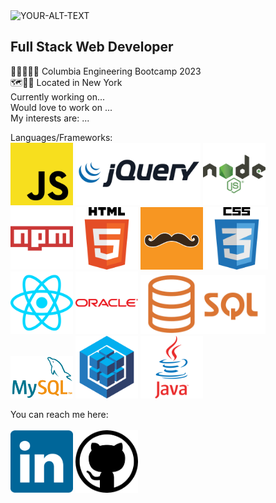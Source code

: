 <picture>
 <source media="(prefers-color-scheme: dark)" srcset="YOUR-DARKMODE-IMAGE">
 <source media="(prefers-color-scheme: light)" srcset="YOUR-LIGHTMODE-IMAGE">
 <img alt="YOUR-ALT-TEXT" src="YOUR-DEFAULT-IMAGE">
</picture>

## Full Stack Web Developer
<!-- -->
🏰🦁🐍🦅🦡 Columbia Engineering Bootcamp 2023 <br>
🗺️🗽🌇 Located in New York <br>
Currently working on... <br>
Would love to work on ... <br>
My interests are: ... <br>
<!-- -->
Languages/Frameworks: <br>
<img src="./js-logo.png" width="100" alt="Alt text" title="Optional title">
<img src="./jquery-logo.png" width="200" alt="Alt text" title="Optional title">
<img src="./node-logo.png" width="100" alt="Alt text" title="Optional title">
<img src="./npm-logo.png" width="100" alt="Alt text" title="Optional title">
<img src="./html-logo.png" width="100" alt="Alt text" title="Optional title">
<img src="./handlebars-logo.png" width="100" alt="Alt text" title="Optional title">
<img src="./css3-logo.png" width="100" alt="Alt text" title="Optional title">
<img src="./react-logo.png" width="100" alt="Alt text" title="Optional title">
<img src="./oracle-logo.png" width="100" alt="Alt text" title="Optional title">
<img src="./sql-logo.png" width="200" alt="Alt text" title="Optional title">
<img src="./mysql-logo.png" width="100" alt="Alt text" title="Optional title">
<img src="./sequelize-logo.png" width="100" alt="Alt text" title="Optional title">
<img src="./java-logo.png" width="100" alt="Alt text" title="Optional title">

You can reach me here: <br>\
<a href="https://www.linkedin.com/in/valeriya-kim-763572204/"><img src="./linkedin-logo.svg" width="100"></a>
<a href="https://github.com/valkim55"><img src="./github-logo.png" width="100"></a>

<!--
**valkim55/valkim55** is a ✨ _special_ ✨ repository because its `README.md` (this file) appears on your GitHub profile.

Here are some ideas to get you started:

- 🔭 I’m currently working on ...
- 🌱 I’m currently learning ...
- 👯 I’m looking to collaborate on ...
- 🤔 I’m looking for help with ...
- 💬 Ask me about ...
- 📫 How to reach me: ...
- 😄 Pronouns: ...
- ⚡ Fun fact: ...
-->

